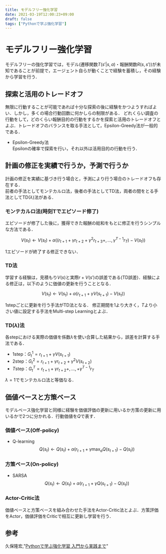 ```yaml
---
title: モデルフリー強化学習
date: 2021-03-19T12:00:23+09:00
draft: false
tags: ["Pythonで学ぶ強化学習"] 
---
```

<!--more-->
# モデルフリー強化学習
モデルフリーの強化学習では，モデル(遷移関数$T(s'|s,a)$・報酬関数$R(s,s')$)が未知であることが前提で，エージェント自らが動くことで経験を蓄積し，その経験から学習を行う．

## 探索と活用のトレードオフ
無限に行動することが可能であれば十分な探索の後に経験をかつようすればよい．しかし，多くの場合行動回数に何かしらの制限がある．
どれくらい調査の行動をして，どのくらい報酬目的の行動をするかを探索と活用のトレードオフとよぶ．トレードオフのバランスを取る手法として，Epsilon-Greedy法が一般的である．
- Epsilon-Greedy法  
Epsilonの確率で探索を行い，それ以外は活用目的の行動を行う．

## 計画の修正を実績で行うか，予測で行うか
計画の修正を実績に基づき行う場合と，予測により行う場合のトレードオフも存在する．  
前者の手法としてモンテカルロ法，後者の手法としてTD法，両者の間をとる手法としてTD($\lambda$)法がある．

### モンテカルロ法(時刻Tでエピソード修了)
エピソードが修了した後に，獲得できた報酬の総和をもとに修正を行うシンプルな方法である．

$$V(s_t) \leftarrow V(s_t)+\alpha((r_{t+1}+\gamma r_{t+2} + \gamma^2 r_{t+3} + ,...,\gamma^{T-1}r_T )-V(s_t))$$

1エピソードが終了する修正できない．

### TD法
学習する経験は，見積もり$V(s)$と実際$r+V(s')$の誤差である(TD誤差)．経験による修正は，以下のように価値の更新を行うこととなる．

$$V(s_t) \leftarrow V(s_t)+\alpha(r_{t+1}+\gamma V(s_{t+1})-V(s_t))$$

1stepごとに更新を行う手法がTD法となる．
修正期間を1より大きく，$T$より小さい値に設定する手法をMulti-step Learningとよぶ．

### TD($\lambda$)法
各stepにおける実際の価値を係数$\lambda$を使い合算した結果から，誤差を計算する手法である．
- 1step：$G_t^1=r_{t+1}+\gamma V(s_{t+1})$
- 2step：$G_t^2=r_{t+1}+\gamma r_{t+2}+\gamma^2 V(s_{t+2})$
- $T$step：$G_t^T=r_{t+1}+\gamma r_{t+2}+,...,+\gamma^{T-1}r_T$

$\lambda=1$でモンテカルロ法と等価なる．

## 価値ベースと方策ベース
モデルベース強化学習と同様に経験を価値評価の更新に用いるか方策の更新に用いるかで2つに分かれる．行動価値を$Q$で表す．
### 価値ベース(Off-policy)
- Q-learning  
  $$Q(s_t) \leftarrow Q(s_t)+\alpha(r_{t+1}+\gamma \max_a Q(s_{t+1})-Q(s_t))$$
### 方策ベース(On-policy)
- SARSA
  $$Q(s_t) \leftarrow Q(s_t)+\alpha(r_{t+1}+\gamma Q(s_{t+1})-Q(s_t))$$

### Actor-Critic法
価値ベースと方策ベースを組み合わせた手法をActor-Critic法とよぶ．方策評価をActor，価値評価をCriticで相互に更新し学習を行う．

## 参考
久保隆宏,"[Pythonで学ぶ強化学習 入門から実践まで](https://amzn.to/3tA1S4W)"
